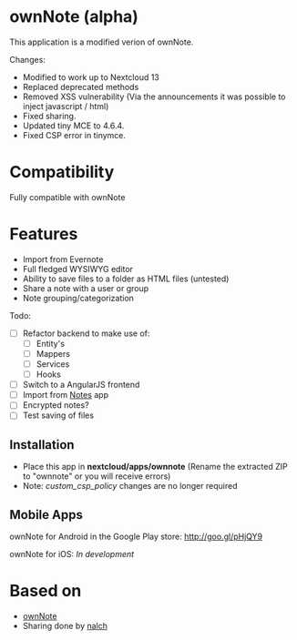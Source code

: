 # ownNote (alpha)
This application is a modified verion of ownNote.

Changes:
- Modified to work up to Nextcloud 13
- Replaced deprecated methods
- Removed XSS vulnerability (Via the announcements it was possible to inject javascript / html)
- Fixed sharing.
- Updated tiny MCE to  4.6.4.
- Fixed CSP error in tinymce.
 
 
# Compatibility
Fully compatible with ownNote


# Features
- Import from Evernote
- Full fledged WYSIWYG editor
- Ability to save files to a folder as HTML files (untested)
- Share a note with a user or group
- Note grouping/categorization

Todo:
- [ ] Refactor backend to make use of:
  - [ ] Entity's
  - [ ] Mappers
  - [ ] Services
  - [ ] Hooks
- [ ] Switch to a AngularJS frontend        
- [ ] Import from [Notes](https://github.com/nextcloud/notes) app
- [ ] Encrypted notes? 
- [ ] Test saving of files
## Installation
- Place this app in **nextcloud/apps/ownnote** (Rename the extracted ZIP to "ownnote" or you will receive errors)
- Note: *custom_csp_policy* changes are no longer required

## Mobile Apps
ownNote for Android in the Google Play store: http://goo.gl/pHjQY9

ownNote for iOS: *In development*

# Based on
- [ownNote](https://github.com/Fmstrat/ownnote)
- Sharing done by [nalch](https://github.com/nalch)